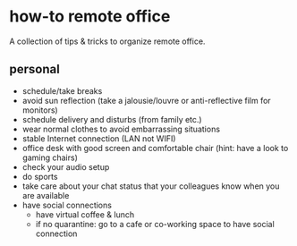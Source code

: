 # how-to remote office
A collection of tips &amp; tricks to organize remote office.

## personal
* schedule/take breaks
* avoid sun reflection (take a jalousie/louvre or anti-reflective film for monitors)
* schedule delivery and disturbs (from family etc.)
* wear normal clothes to avoid embarrassing situations
* stable Internet connection (LAN not WIFI)
* office desk with good screen and comfortable chair (hint: have a look to gaming chairs)
* check your audio setup
* do sports
* take care about your chat status that your colleagues know when you are available
* have social connections
  * have virtual coffee & lunch
  * if no quarantine: go to a cafe or co-working space to have social connection
